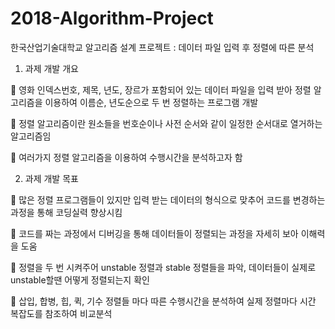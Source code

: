 # 2018-Algorithm-Project

한국산업기술대학교 알고리즘 설계 프로젝트
: 데이터 파일 입력 후 정렬에 따른 분석

1. 과제 개발 개요 

  	영화 인덱스번호, 제목, 년도, 장르가 포함되어 있는 데이터 파일을 입력 받아 정렬 알고리즘을 이용하여 이름순, 년도순으로 두 번 정렬하는 프로그램 개발

  	정렬 알고리즘이란 원소들을 번호순이나 사전 순서와 같이 일정한 순서대로 열거하는 알고리즘임

  	여러가지 정렬 알고리즘을 이용하여 수행시간을 분석하고자 함

2. 과제 개발 목표 

  	많은 정렬 프로그램들이 있지만 입력 받는 데이터의 형식으로 맞추어 코드를 변경하는 과정을 통해 코딩실력 향상시킴

  	코드를 짜는 과정에서 디버깅을 통해 데이터들이 정렬되는 과정을 자세히 보아 이해력을 도움

  	정렬을 두 번 시켜주어 unstable 정렬과 stable 정렬들을 파악, 데이터들이 실제로 unstable할땐 어떻게 정렬되는지 확인

  	삽입, 합병, 힙, 퀵, 기수 정렬들 마다 따른 수행시간을 분석하여 실제 정렬마다 시간 복잡도를 참조하여 비교분석

